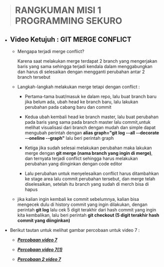 > # RANGKUMAN MISI 1 PROGRAMMING SEKURO 


* ## Video Ketujuh : GIT MERGE CONFLICT

    - Mengapa terjadi merge conflict?

        Karena saat melakukan merge terdapat 2 branch yang mengerjakan baris yang sama sehingga terjadi kendala dalam menggabungkan dan harus di selesaikan dengan mengganti perubahan antar 2 branch tersebut

    - Langkah-langkah melakukan merge tetapi dengan conflict :
    
        - Pertama-tama buat/masuk ke dalam repo, lalu buat branch baru jika belum ada, ubah head ke branch baru, lalu lakukan perubahan pada cabang baru dan commit

        - Kedua ubah kembali head ke branch master, lalu buat  perubahan pada baris yang sama pada branch master lalu commit,untuk melihat visualisasi dari branch dengan mudah dan simple dapat mengubah perintah dengan **alias graph="git log --all --decorate --oneline --graph"** lalu beri perintah graph

        - Ketiga jika sudah selesai melakukan perubahan maka lakukan merge dengan **git merge (nama branch yang ingin di merge)**, dan ternyata terjadi conflict sehingga harus melakukan perubahan yang diinginkan dengan code editor

        - Lalu perubahan untuk menyelesaikan conflict harus ditambahkan ke stage area lalu commit perubahan tersebut, dan merge telah diselesaikan, setelah itu branch yang sudah di merch bisa di hapus 

    * jika kalian ingin kembali ke commit sebelumnya, kalian bisa mengecek dulu di history  commit yang ingin dilakukan, dengan perintah **git log** lalu cek 5 digit terakhir dari hash commit yang ingin kita kembalikan, lalu beri perintah  **git checkout (5 digit terakhir hash commit yang diinginkan)**

- Berikut tautan untuk melihat gambar percobaan untuk video 7 :

    - ***[Percobaan video 7](https://drive.google.com/file/d/186kIyGP8oFNnb6EM6r1Eic_Xh1Xd85KK/view?usp=sharing)***

    - ***[Percobaan video 7(1)](https://drive.google.com/file/d/1_qBNzA4FZ7RDUE21LQ7O4msqgqwwXWMm/view?usp=sharing)***

    - ***[Percobaan 2 video 7](https://drive.google.com/file/d/1O9SJt4aVGBjUwJeiQUW7qWLyKgRg3Vyz/view?usp=sharing)***
